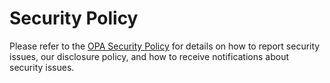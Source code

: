 # Security Policy

Please refer to the [OPA Security Policy](https://openpolicyagent.org/security)
for details on how to report security issues, our disclosure policy, and how to
receive notifications about security issues.